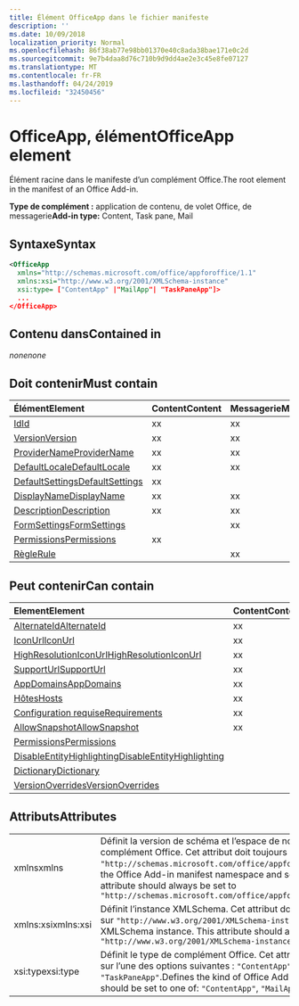 ```yaml
---
title: Élément OfficeApp dans le fichier manifeste
description: ''
ms.date: 10/09/2018
localization_priority: Normal
ms.openlocfilehash: 86f38ab77e98bb01370e40c8ada38bae171e0c2d
ms.sourcegitcommit: 9e7b4daa8d76c710b9d9dd4ae2e3c45e8fe07127
ms.translationtype: MT
ms.contentlocale: fr-FR
ms.lasthandoff: 04/24/2019
ms.locfileid: "32450456"
---
```

# <a name="officeapp-element"></a><span data-ttu-id="a24a1-102">OfficeApp, élément</span><span class="sxs-lookup"><span data-stu-id="a24a1-102">OfficeApp element</span></span>

<span data-ttu-id="a24a1-103">Élément racine dans le manifeste d’un complément Office.</span><span class="sxs-lookup"><span data-stu-id="a24a1-103">The root element in the manifest of an Office Add-in.</span></span>

<span data-ttu-id="a24a1-104">**Type de complément :** application de contenu, de volet Office, de messagerie</span><span class="sxs-lookup"><span data-stu-id="a24a1-104">**Add-in type:** Content, Task pane, Mail</span></span>

## <a name="syntax"></a><span data-ttu-id="a24a1-105">Syntaxe</span><span class="sxs-lookup"><span data-stu-id="a24a1-105">Syntax</span></span>

```XML
<OfficeApp 
  xmlns="http://schemas.microsoft.com/office/appforoffice/1.1" 
  xmlns:xsi="http://www.w3.org/2001/XMLSchema-instance" 
  xsi:type= ["ContentApp" |"MailApp"| "TaskPaneApp"]>
  ...
</OfficeApp>
```

## <a name="contained-in"></a><span data-ttu-id="a24a1-106">Contenu dans</span><span class="sxs-lookup"><span data-stu-id="a24a1-106">Contained in</span></span>

 <span data-ttu-id="a24a1-107">_none_</span><span class="sxs-lookup"><span data-stu-id="a24a1-107">_none_</span></span>

## <a name="must-contain"></a><span data-ttu-id="a24a1-108">Doit contenir</span><span class="sxs-lookup"><span data-stu-id="a24a1-108">Must contain</span></span>

|<span data-ttu-id="a24a1-109">**Élément**</span><span class="sxs-lookup"><span data-stu-id="a24a1-109">**Element**</span></span>|<span data-ttu-id="a24a1-110">**Content**</span><span class="sxs-lookup"><span data-stu-id="a24a1-110">**Content**</span></span>|<span data-ttu-id="a24a1-111">**Messagerie**</span><span class="sxs-lookup"><span data-stu-id="a24a1-111">**Mail**</span></span>|<span data-ttu-id="a24a1-112">**TaskPane**</span><span class="sxs-lookup"><span data-stu-id="a24a1-112">**TaskPane**</span></span>|
|:-----|:-----|:-----|:-----|
|[<span data-ttu-id="a24a1-113">Id</span><span class="sxs-lookup"><span data-stu-id="a24a1-113">Id</span></span>](id.md)|<span data-ttu-id="a24a1-114">x</span><span class="sxs-lookup"><span data-stu-id="a24a1-114">x</span></span>|<span data-ttu-id="a24a1-115">x</span><span class="sxs-lookup"><span data-stu-id="a24a1-115">x</span></span>|<span data-ttu-id="a24a1-116">x</span><span class="sxs-lookup"><span data-stu-id="a24a1-116">x</span></span>|
|[<span data-ttu-id="a24a1-117">Version</span><span class="sxs-lookup"><span data-stu-id="a24a1-117">Version</span></span>](version.md)|<span data-ttu-id="a24a1-118">x</span><span class="sxs-lookup"><span data-stu-id="a24a1-118">x</span></span>|<span data-ttu-id="a24a1-119">x</span><span class="sxs-lookup"><span data-stu-id="a24a1-119">x</span></span>|<span data-ttu-id="a24a1-120">x</span><span class="sxs-lookup"><span data-stu-id="a24a1-120">x</span></span>|
|[<span data-ttu-id="a24a1-121">ProviderName</span><span class="sxs-lookup"><span data-stu-id="a24a1-121">ProviderName</span></span>](providername.md)|<span data-ttu-id="a24a1-122">x</span><span class="sxs-lookup"><span data-stu-id="a24a1-122">x</span></span>|<span data-ttu-id="a24a1-123">x</span><span class="sxs-lookup"><span data-stu-id="a24a1-123">x</span></span>|<span data-ttu-id="a24a1-124">x</span><span class="sxs-lookup"><span data-stu-id="a24a1-124">x</span></span>|
|[<span data-ttu-id="a24a1-125">DefaultLocale</span><span class="sxs-lookup"><span data-stu-id="a24a1-125">DefaultLocale</span></span>](defaultlocale.md)|<span data-ttu-id="a24a1-126">x</span><span class="sxs-lookup"><span data-stu-id="a24a1-126">x</span></span>|<span data-ttu-id="a24a1-127">x</span><span class="sxs-lookup"><span data-stu-id="a24a1-127">x</span></span>|<span data-ttu-id="a24a1-128">x</span><span class="sxs-lookup"><span data-stu-id="a24a1-128">x</span></span>|
|[<span data-ttu-id="a24a1-129">DefaultSettings</span><span class="sxs-lookup"><span data-stu-id="a24a1-129">DefaultSettings</span></span>](defaultsettings.md)|<span data-ttu-id="a24a1-130">x</span><span class="sxs-lookup"><span data-stu-id="a24a1-130">x</span></span>||<span data-ttu-id="a24a1-131">x</span><span class="sxs-lookup"><span data-stu-id="a24a1-131">x</span></span>|
|[<span data-ttu-id="a24a1-132">DisplayName</span><span class="sxs-lookup"><span data-stu-id="a24a1-132">DisplayName</span></span>](displayname.md)|<span data-ttu-id="a24a1-133">x</span><span class="sxs-lookup"><span data-stu-id="a24a1-133">x</span></span>|<span data-ttu-id="a24a1-134">x</span><span class="sxs-lookup"><span data-stu-id="a24a1-134">x</span></span>|<span data-ttu-id="a24a1-135">x</span><span class="sxs-lookup"><span data-stu-id="a24a1-135">x</span></span>|
|[<span data-ttu-id="a24a1-136">Description</span><span class="sxs-lookup"><span data-stu-id="a24a1-136">Description</span></span>](description.md)|<span data-ttu-id="a24a1-137">x</span><span class="sxs-lookup"><span data-stu-id="a24a1-137">x</span></span>|<span data-ttu-id="a24a1-138">x</span><span class="sxs-lookup"><span data-stu-id="a24a1-138">x</span></span>|<span data-ttu-id="a24a1-139">x</span><span class="sxs-lookup"><span data-stu-id="a24a1-139">x</span></span>|
|[<span data-ttu-id="a24a1-140">FormSettings</span><span class="sxs-lookup"><span data-stu-id="a24a1-140">FormSettings</span></span>](formsettings.md)||<span data-ttu-id="a24a1-141">x</span><span class="sxs-lookup"><span data-stu-id="a24a1-141">x</span></span>||
|[<span data-ttu-id="a24a1-142">Permissions</span><span class="sxs-lookup"><span data-stu-id="a24a1-142">Permissions</span></span>](permissions.md)|<span data-ttu-id="a24a1-143">x</span><span class="sxs-lookup"><span data-stu-id="a24a1-143">x</span></span>||<span data-ttu-id="a24a1-144">x</span><span class="sxs-lookup"><span data-stu-id="a24a1-144">x</span></span>|
|[<span data-ttu-id="a24a1-145">Règle</span><span class="sxs-lookup"><span data-stu-id="a24a1-145">Rule</span></span>](rule.md)||<span data-ttu-id="a24a1-146">x</span><span class="sxs-lookup"><span data-stu-id="a24a1-146">x</span></span>||

## <a name="can-contain"></a><span data-ttu-id="a24a1-147">Peut contenir</span><span class="sxs-lookup"><span data-stu-id="a24a1-147">Can contain</span></span>

|<span data-ttu-id="a24a1-148">**Element**</span><span class="sxs-lookup"><span data-stu-id="a24a1-148">**Element**</span></span>|<span data-ttu-id="a24a1-149">**Content**</span><span class="sxs-lookup"><span data-stu-id="a24a1-149">**Content**</span></span>|<span data-ttu-id="a24a1-150">**Messagerie**</span><span class="sxs-lookup"><span data-stu-id="a24a1-150">**Mail**</span></span>|<span data-ttu-id="a24a1-151">**TaskPane**</span><span class="sxs-lookup"><span data-stu-id="a24a1-151">**TaskPane**</span></span>|
|:-----|:-----|:-----|:-----|
|[<span data-ttu-id="a24a1-152">AlternateId</span><span class="sxs-lookup"><span data-stu-id="a24a1-152">AlternateId</span></span>](alternateid.md)|<span data-ttu-id="a24a1-153">x</span><span class="sxs-lookup"><span data-stu-id="a24a1-153">x</span></span>|<span data-ttu-id="a24a1-154">x</span><span class="sxs-lookup"><span data-stu-id="a24a1-154">x</span></span>|<span data-ttu-id="a24a1-155">x</span><span class="sxs-lookup"><span data-stu-id="a24a1-155">x</span></span>|
|[<span data-ttu-id="a24a1-156">IconUrl</span><span class="sxs-lookup"><span data-stu-id="a24a1-156">IconUrl</span></span>](iconurl.md)|<span data-ttu-id="a24a1-157">x</span><span class="sxs-lookup"><span data-stu-id="a24a1-157">x</span></span>|<span data-ttu-id="a24a1-158">x</span><span class="sxs-lookup"><span data-stu-id="a24a1-158">x</span></span>|<span data-ttu-id="a24a1-159">x</span><span class="sxs-lookup"><span data-stu-id="a24a1-159">x</span></span>|
|[<span data-ttu-id="a24a1-160">HighResolutionIconUrl</span><span class="sxs-lookup"><span data-stu-id="a24a1-160">HighResolutionIconUrl</span></span>](highresolutioniconurl.md)|<span data-ttu-id="a24a1-161">x</span><span class="sxs-lookup"><span data-stu-id="a24a1-161">x</span></span>|<span data-ttu-id="a24a1-162">x</span><span class="sxs-lookup"><span data-stu-id="a24a1-162">x</span></span>|<span data-ttu-id="a24a1-163">x</span><span class="sxs-lookup"><span data-stu-id="a24a1-163">x</span></span>|
|[<span data-ttu-id="a24a1-164">SupportUrl</span><span class="sxs-lookup"><span data-stu-id="a24a1-164">SupportUrl</span></span>](supporturl.md)|<span data-ttu-id="a24a1-165">x</span><span class="sxs-lookup"><span data-stu-id="a24a1-165">x</span></span>|<span data-ttu-id="a24a1-166">x</span><span class="sxs-lookup"><span data-stu-id="a24a1-166">x</span></span>|<span data-ttu-id="a24a1-167">x</span><span class="sxs-lookup"><span data-stu-id="a24a1-167">x</span></span>|
|[<span data-ttu-id="a24a1-168">AppDomains</span><span class="sxs-lookup"><span data-stu-id="a24a1-168">AppDomains</span></span>](appdomains.md)|<span data-ttu-id="a24a1-169">x</span><span class="sxs-lookup"><span data-stu-id="a24a1-169">x</span></span>|<span data-ttu-id="a24a1-170">x</span><span class="sxs-lookup"><span data-stu-id="a24a1-170">x</span></span>|<span data-ttu-id="a24a1-171">x</span><span class="sxs-lookup"><span data-stu-id="a24a1-171">x</span></span>|
|[<span data-ttu-id="a24a1-172">Hôtes</span><span class="sxs-lookup"><span data-stu-id="a24a1-172">Hosts</span></span>](hosts.md)|<span data-ttu-id="a24a1-173">x</span><span class="sxs-lookup"><span data-stu-id="a24a1-173">x</span></span>|<span data-ttu-id="a24a1-174">x</span><span class="sxs-lookup"><span data-stu-id="a24a1-174">x</span></span>|<span data-ttu-id="a24a1-175">x</span><span class="sxs-lookup"><span data-stu-id="a24a1-175">x</span></span>|
|[<span data-ttu-id="a24a1-176">Configuration requise</span><span class="sxs-lookup"><span data-stu-id="a24a1-176">Requirements</span></span>](requirements.md)|<span data-ttu-id="a24a1-177">x</span><span class="sxs-lookup"><span data-stu-id="a24a1-177">x</span></span>|<span data-ttu-id="a24a1-178">x</span><span class="sxs-lookup"><span data-stu-id="a24a1-178">x</span></span>|<span data-ttu-id="a24a1-179">x</span><span class="sxs-lookup"><span data-stu-id="a24a1-179">x</span></span>|
|[<span data-ttu-id="a24a1-180">AllowSnapshot</span><span class="sxs-lookup"><span data-stu-id="a24a1-180">AllowSnapshot</span></span>](allowsnapshot.md)|<span data-ttu-id="a24a1-181">x</span><span class="sxs-lookup"><span data-stu-id="a24a1-181">x</span></span>|||
|[<span data-ttu-id="a24a1-182">Permissions</span><span class="sxs-lookup"><span data-stu-id="a24a1-182">Permissions</span></span>](permissions.md)||<span data-ttu-id="a24a1-183">x</span><span class="sxs-lookup"><span data-stu-id="a24a1-183">x</span></span>||
|[<span data-ttu-id="a24a1-184">DisableEntityHighlighting</span><span class="sxs-lookup"><span data-stu-id="a24a1-184">DisableEntityHighlighting</span></span>](disableentityhighlighting.md)||<span data-ttu-id="a24a1-185">x</span><span class="sxs-lookup"><span data-stu-id="a24a1-185">x</span></span>||
|[<span data-ttu-id="a24a1-186">Dictionary</span><span class="sxs-lookup"><span data-stu-id="a24a1-186">Dictionary</span></span>](dictionary.md)|||<span data-ttu-id="a24a1-187">x</span><span class="sxs-lookup"><span data-stu-id="a24a1-187">x</span></span>|
|[<span data-ttu-id="a24a1-188">VersionOverrides</span><span class="sxs-lookup"><span data-stu-id="a24a1-188">VersionOverrides</span></span>](versionoverrides.md)||<span data-ttu-id="a24a1-189">x</span><span class="sxs-lookup"><span data-stu-id="a24a1-189">x</span></span>||

## <a name="attributes"></a><span data-ttu-id="a24a1-190">Attributs</span><span class="sxs-lookup"><span data-stu-id="a24a1-190">Attributes</span></span>

|||
|:-----|:-----|
|<span data-ttu-id="a24a1-191">xmlns</span><span class="sxs-lookup"><span data-stu-id="a24a1-191">xmlns</span></span>|<span data-ttu-id="a24a1-p101">Définit la version de schéma et l’espace de noms du manifeste de complément Office. Cet attribut doit toujours être défini sur `"http://schemas.microsoft.com/office/appforoffice/1.1"`.</span><span class="sxs-lookup"><span data-stu-id="a24a1-p101">Defines the Office Add-in manifest namespace and schema version. This attribute should always be set to  `"http://schemas.microsoft.com/office/appforoffice/1.1"`</span></span>|
|<span data-ttu-id="a24a1-194">xmlns:xsi</span><span class="sxs-lookup"><span data-stu-id="a24a1-194">xmlns:xsi</span></span>|<span data-ttu-id="a24a1-p102">Définit l’instance XMLSchema. Cet attribut doit toujours être défini sur `"http://www.w3.org/2001/XMLSchema-instance"`.</span><span class="sxs-lookup"><span data-stu-id="a24a1-p102">Defines the XMLSchema instance. This attribute should always be set to  `"http://www.w3.org/2001/XMLSchema-instance"`</span></span>|
|<span data-ttu-id="a24a1-197">xsi:type</span><span class="sxs-lookup"><span data-stu-id="a24a1-197">xsi:type</span></span>|<span data-ttu-id="a24a1-p103">Définit le type de complément Office. Cet attribut doit être défini sur l’une des options suivantes : `"ContentApp"`, `"MailApp"` ou `"TaskPaneApp"`.</span><span class="sxs-lookup"><span data-stu-id="a24a1-p103">Defines the kind of Office Add-in. This attribute should be set to one of:  `"ContentApp"`,  `"MailApp"`, or  `"TaskPaneApp"`</span></span>|
